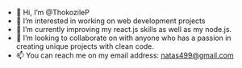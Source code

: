 - 👋 Hi, I’m @ThokozileP
- 👀 I’m interested in working on web development projects 
- 🌱 I’m currently improving my react.js skills as well as my node.js.
- 💞️ I’m looking to collaborate on with anyone who has a passion in creating unique projects with clean code.
- 📫 You can reach me on my email address: natas499@gmail.com

<!---
ThokozileP/ThokozileP is a ✨ special ✨ repository because its `README.md` (this file) appears on your GitHub profile.
You can click the Preview link to take a look at your changes.
--->
